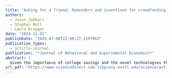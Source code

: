 ```yaml
---
title: "Asking for a friend: Reminders and incentives for crowdfunding college savings"
authors:
  - Jason Jabbari
  - Stephen Roll
  - Laura Brugger
date: "2024-12-01"
publishDate: "2025-07-08T22:00:27.119796Z"
publication_types:
  - article-journal
publication: "*Journal of Behavioral and Experimental Economics*"
abstract: |
  Given the importance of college savings and the novel technologies that make gifting more accessible, new programs have been developed to increase college savings contributions among families and friends. Backer, an online college-savings platform that allows 529 account holders to "crowdfund" their child's education by inviting a team of contributors, is one of the first and largest organizations to facilitate such contributions among families and friends. We conducted a field experiment to examine the impact of a suite of interventions aimed at increasing both parent contributions through visual reminders and the contributions of family members and friends through account incentives. We find that visual reminders significantly increased the amount of contributors and the frequency of contributions. We find similar effects for a combination of visual reminders and relatively large recruitment incentives. This pattern of results indicates that it is likely the reminder component of the interventions, rather than the incentives themselves, that drove the improvements in study outcomes.
url_pdf: "https://www-sciencedirect-com.libproxy.wustl.edu/science/article/pii/S2214804324001423"
---
```

